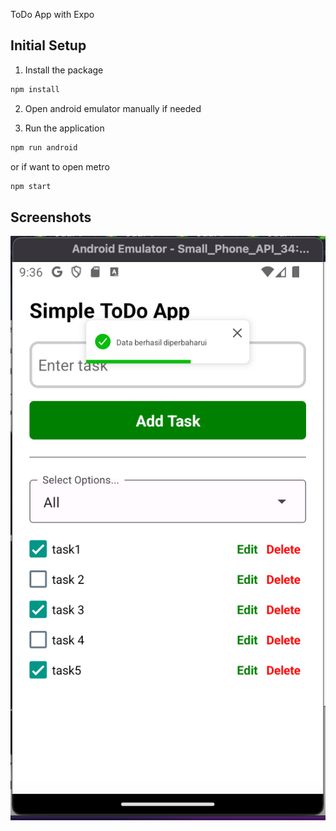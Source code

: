 ToDo App with Expo

## Initial Setup

1. Install the package

```bash
npm install
```

2. Open android emulator manually if needed

3. Run the application

```bash
npm run android
```

or if want to open metro 

```bash
npm start
```

## Screenshots

![Alt text](./assets/screenshoot1.png)